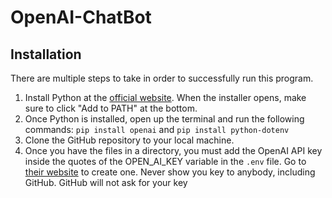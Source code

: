 # OpenAI-ChatBot

## Installation
There are multiple steps to take in order to successfully run this program.

1. Install Python at the [official website](https://www.python.org/). When the installer opens, make sure to click "Add to PATH" at the bottom.
2. Once Python is installed, open up the terminal and run the following commands: ```pip install openai``` and  ```pip install python-dotenv```
3. Clone the GitHub repository to your local machine.
4. Once you have the files in a directory, you must add the OpenAI API key inside the quotes of the OPEN_AI_KEY variable in the ```.env``` file. Go to [their website](https://platform.openai.com/) to create one. Never show you key to anybody, including GitHub. GitHub will not ask for your key